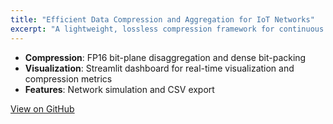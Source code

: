 ```yaml
---
title: "Efficient Data Compression and Aggregation for IoT Networks"
excerpt: "A lightweight, lossless compression framework for continuous IoT sensor streams using FP16 bit-plane disaggregation, dense bit-packing, and 4 KB block compression (LZ4/Zstandard)."
---
```


- **Compression**: FP16 bit-plane disaggregation and dense bit-packing
- **Visualization**: Streamlit dashboard for real-time visualization and compression metrics
- **Features**: Network simulation and CSV export

[View on GitHub](https://github.com/rpi-iot-projects/Team-3-Efficient-Data-Compression-and-Aggregation-for-IoT-Networks)
